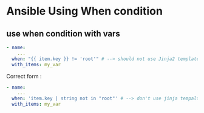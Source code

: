 # Ansible Using When condition 

## use when condition with vars 
```yaml
- name: 
    ...
  when: "{{ item.key }} != 'root'" # --> should not use Jinja2 template ({{}}, or {% %})
  with_items: my_var
```
Correct form :
```yaml
- name: 
    ...
  when: 'item.key | string not in "root"' # --> don't use jinja tempalte 
  with_items: my_var
```